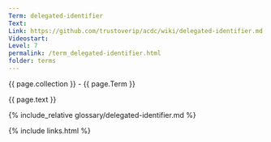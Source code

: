 ```yaml
---
Term: delegated-identifier
Text: 
Link: https://github.com/trustoverip/acdc/wiki/delegated-identifier.md
Videostart: 
Level: 7
permalink: /term_delegated-identifier.html
folder: terms
---
```


{{ page.collection }} - {{ page.Term }}

   {{ page.text }}

{% include_relative glossary/delegated-identifier.md %}

 {% include links.html %} 

